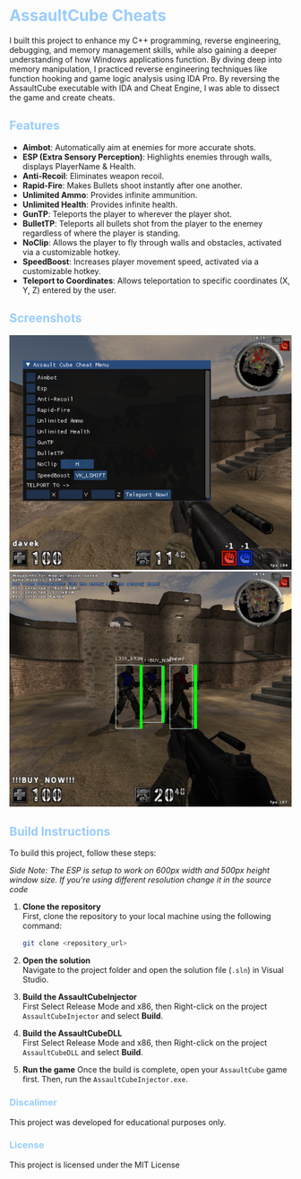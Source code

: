 # <span style="color:#99ccff;">AssaultCube Cheats</span>
I built this project to enhance my C++ programming, reverse engineering, debugging, and memory management skills, while also gaining a deeper understanding of how Windows applications function. By diving deep into memory manipulation, I practiced reverse engineering techniques like function hooking and game logic analysis using IDA Pro. By reversing the AssaultCube executable with IDA and Cheat Engine, I was able to dissect the game and create cheats.

## <span style="color:#99ccff;">Features</span>
- **Aimbot**: Automatically aim at enemies for more accurate shots.
- **ESP (Extra Sensory Perception)**: Highlights enemies through walls, displays PlayerName & Health.
- **Anti-Recoil**: Eliminates weapon recoil.
- **Rapid-Fire**: Makes Bullets shoot instantly after one another.
- **Unlimited Ammo**: Provides infinite ammunition.
- **Unlimited Health**: Provides infinite health.
- **GunTP**: Teleports the player to wherever the player shot.
- **BulletTP**: Teleports all bullets shot from the player to the enemey regardless of where the player is standing.
- **NoClip**: Allows the player to fly through walls and obstacles, activated via a customizable hotkey.
- **SpeedBoost**: Increases player movement speed, activated via a customizable hotkey.
- **Teleport to Coordinates**: Allows teleportation to specific coordinates (X, Y, Z) entered by the user.

## <span style="color:#99ccff;">Screenshots</span>

<img src="Screenshots/CheatMenu.png" class="screenshot">
<img src="Screenshots/ESP.png" class="screenshot">

## <span style="color:#99ccff;">Build Instructions</span>

To build this project, follow these steps:

*Side Note: The ESP is setup to work on 600px width and 500px height window size. If you're using different resolution change it in the source code*

1. **Clone the repository**  
   First, clone the repository to your local machine using the following command:
   ```bash
   git clone <repository_url>
   ```

2. **Open the solution**  
   Navigate to the project folder and open the solution file (`.sln`) in Visual Studio.

3. **Build the AssaultCubeInjector**  
   First Select Release Mode and x86, then Right-click on the project `AssaultCubeInjector` and select **Build**.

4. **Build the AssaultCubeDLL**  
   First Select Release Mode and x86, then Right-click on the project `AssaultCubeDLL` and select **Build**.

5. **Run the game**
   Once the build is complete, open your `AssaultCube` game first. Then, run the `AssaultCubeInjector.exe`.

### <span style="color:#99ccff;">Discalimer</span>
This project was developed for educational purposes only.

### <span style="color:#99ccff;">License</span>
This project is licensed under the MIT License

